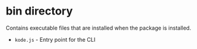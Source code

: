 # bin directory

Contains executable files that are installed when the package is installed.

- `kode.js` - Entry point for the CLI